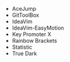 - AceJump
- GitToolBox
- IdeaVim
- IdeaVim-EasyMotion
- Key Promoter X
- Rainbow Brackets
- Statistic
- True Dark
